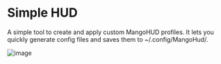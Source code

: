 # Simple HUD
A simple tool to create and apply custom MangoHUD profiles. It lets you quickly generate config files and saves them to ~/.config/MangoHud/.

![image](https://github.com/user-attachments/assets/40a312c1-15ca-4ca0-b2bc-18f7a4fa23f4)
